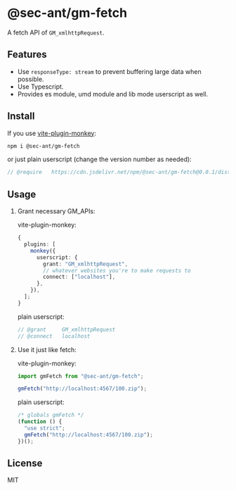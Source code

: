 # @sec-ant/gm-fetch

A fetch API of `GM_xmlhttpRequest`.

## Features

- Use `responseType: stream` to prevent buffering large data when possible.
- Use Typescript.
- Provides es module, umd module and lib mode userscript as well.

## Install

If you use [vite-plugin-monkey](https://github.com/lisonge/vite-plugin-monkey):

```bash
npm i @sec-ant/gm-fetch
```

or just plain userscript (change the version number as needed):

```js
// @require   https://cdn.jsdelivr.net/npm/@sec-ant/gm-fetch@0.0.1/dist/index.umd.js
```

## Usage

1.  Grant necessary GM_APIs:

    vite-plugin-monkey:

    ```ts
    {
      plugins: [
        monkey({
          userscript: {
            grant: "GM_xmlhttpRequest",
            // whatever websites you're to make requests to
            connect: ["localhost"],
          },
        }),
      ];
    }
    ```

    plain userscript:

    ```js
    // @grant     GM_xmlhttpRequest
    // @connect   localhost
    ```

2.  Use it just like fetch:

    vite-plugin-monkey:

    ```ts
    import gmFetch from "@sec-ant/gm-fetch";

    gmFetch("http://localhost:4567/100.zip");
    ```

    plain userscript:

    ```js
    /* globals gmFetch */
    (function () {
      "use strict";
      gmFetch("http://localhost:4567/100.zip");
    })();
    ```

## License

MIT
